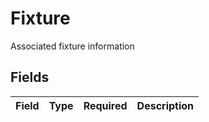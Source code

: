 # Fixture

Associated fixture information


## Fields

| Field       | Type        | Required    | Description |
| ----------- | ----------- | ----------- | ----------- |